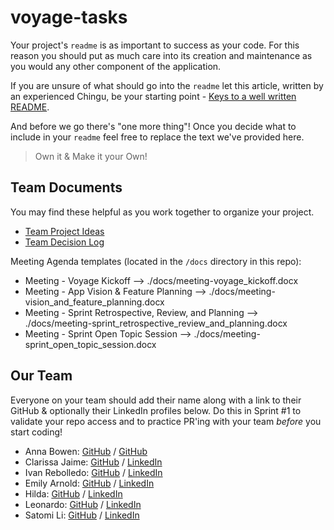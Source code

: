 # voyage-tasks

Your project's `readme` is as important to success as your code. For
this reason you should put as much care into its creation and maintenance
as you would any other component of the application.

If you are unsure of what should go into the `readme` let this article,
written by an experienced Chingu, be your starting point -
[Keys to a well written README](https://tinyurl.com/yk3wubft).

And before we go there's "one more thing"! Once you decide what to include
in your `readme` feel free to replace the text we've provided here.

> Own it & Make it your Own!

## Team Documents

You may find these helpful as you work together to organize your project.

- [Team Project Ideas](./docs/team_project_ideas.md)
- [Team Decision Log](./docs/team_decision_log.md)

Meeting Agenda templates (located in the `/docs` directory in this repo):

- Meeting - Voyage Kickoff --> ./docs/meeting-voyage_kickoff.docx
- Meeting - App Vision & Feature Planning --> ./docs/meeting-vision_and_feature_planning.docx
- Meeting - Sprint Retrospective, Review, and Planning --> ./docs/meeting-sprint_retrospective_review_and_planning.docx
- Meeting - Sprint Open Topic Session --> ./docs/meeting-sprint_open_topic_session.docx

## Our Team

Everyone on your team should add their name along with a link to their GitHub
& optionally their LinkedIn profiles below. Do this in Sprint #1 to validate
your repo access and to practice PR'ing with your team _before_ you start
coding!

- Anna Bowen: [GitHub](https://github.com/bowenanna) / [GitHub](https://www.linkedin.com/in/realannabowen)
- Clarissa Jaime: [GitHub](https://github.com/clarissajaime) / [LinkedIn](https://linkedin.com/in/clarissajaime)
- Ivan Rebolledo: [GitHub](https://github.com/ivannissimrch) / [LinkedIn](https://www.linkedin.com/in/ivan-rebolledo-012b17244/)
- Emily Arnold: [GitHub](https://github.com/elta79) / [LinkedIn](www.linkedin.com/in/elta7679)
- Hilda: [GitHub](https://github.com/Hilda0205) / [LinkedIn](https://www.linkedin.com/in/hildavallapuram/)
- Leonardo: [GitHub](https://github.com/Leonardostdesign) / [LinkedIn](https://www.linkedin.com/in/leonardostdesign/)
- Satomi Li: [GitHub](https://github.com/Satomili) / [LinkedIn](https://www.linkedin.com/in/satomili/)

